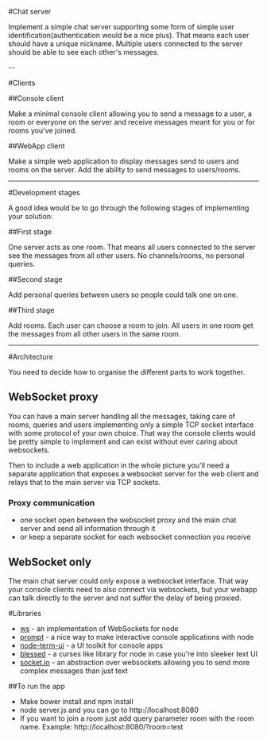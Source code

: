 #Chat server

Implement a simple chat server supporting some form of simple user identification(authentication would be a nice plus). That means each user should have a unique nickname. Multiple users connected to the server should be able to see each other's messages.

--

#Clients

##Console client

Make a minimal console client allowing you to send a message to a user, a room or everyone on the server and receive messages meant for you or for rooms you've joined.

##WebApp client

Make a simple web application to display messages send to users and rooms on the server. Add the ability to send messages to users/rooms.

---

#Development stages

A good idea would be to go through the following stages of implementing your solution:

##First stage

One server acts as one room. That means all users connected to the server see the messages from all other users. No channels/rooms, no personal queries.

##Second stage

Add personal queries between users so people could talk one on one.

##Third stage

Add rooms. Each user can choose a room to join. All users in one room get the messages from all other users in the same room.

---

#Architecture

You need to decide how to organise the different parts to work together.

## WebSocket proxy

You can have a main server handling all the messages, taking care of rooms, queries and users implementing only a simple TCP socket interface with some protocol of your own choice. That way the console clients would be pretty simple to implement and can exist without ever caring about websockets.

Then to include a web application in the whole picture you'll need a separate application that exposes a websocket server for the web client and relays that to the main server via TCP sockets.

### Proxy communication

* one socket open between the websocket proxy and the main chat server and send all information through it
* or keep a separate socket for each websocket connection you receive

## WebSocket only

The main chat server could only expose a websocket interface. That way your console clients need to also connect via websockets, but your webapp can talk directly to the server and not suffer the delay of being proxied.


#Libraries

* [ws](https://www.npmjs.org/package/ws) - an implementation of WebSockets for node
* [prompt](https://www.npmjs.org/package/prompt) - a nice way to make interactive console applications with node
* [node-term-ui](https://github.com/jocafa/node-term-ui) - a UI toolkit for console apps
* [blessed](https://github.com/chjj/blessed) - a curses like library for node in case you're into sleeker text UI
* [socket.io](http://socket.io) - an abstraction over websockets allowing you to send more complex messages than just text

##To run the app

* Make bower install and npm install
* node server.js and you can go to http://localhost:8080
* If you want to join a room just add query parameter room with the room name. Example: http://localhost:8080/?room=test